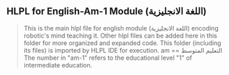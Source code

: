 ## HLPL for English-Am-1 Module (اللغة الانجليزية)
>This is the main hlpl file for english module (اللغة الانجليزية) encoding robotic's mind teaching it.
>Other hlpl files can be added here in this folder for more organized and expanded code.
>This folder (including its files) is imported by HLPL IDE for execution.
>am == التعليم المتوسط
>The number in "am-1" refers to the educational level "1" of intermediate education.
